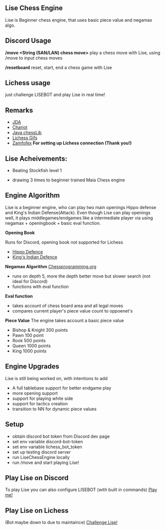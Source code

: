 ## Lise Chess Engine

Lise is Beginner chess engine, that uses basic piece value and negamax algo. 


## Discord Usage

**/move <String (SAN/LAN) chess move>**
play a chess move with Lise, using /move to input chess moves


**/resetboard**
reset, start, end a chess game with Lise

## Lichess usage 

just challenge LISEBOT and play Lise in real time!

## Remarks
- [JDA](https://github.com/DV8FromTheWorld/JDA)
- [Chariot](https://github.com/tors42/chariot)
- [Java chessLib](https://github.com/bhlangonijr/chesslib) 
- [Lichess Gifs](https://github.com/lichess-org/lila-gif)
- [Zamfofex](https://github.com/zamfofex) **For setting up Lichess connection (Thank you!)** 


## Lise Acheivements:

- Beating Stockfish level 1


- drawing 3 times to beginner trained Maia Chess engine



## Engine Algorithm

Lise is a beginner engine, who can play two main openings
Hippo defense and King's Indian Defense(Attack). Even though Lise can
play openings well, it plays middlegames/endgames like a intermediate 
player via using negamax + openingbook + basic eval function.

**Opening Book**

Runs for Discord, opening book not supported for Lichess

- [Hippo Defence](https://en.wikipedia.org/wiki/Hippopotamus_Defence)
- [King's Indian Defence](https://en.wikipedia.org/wiki/King%27s_Indian_Defence)

**Negamax Algorithm**
[Chessprogramming.org](https://www.chessprogramming.org/Negamax)

- runs on depth 5, more the depth better move but slower search (not ideal for Discord)
- functions with eval function 

**Eval function**

- takes account of chess board area and all legal moves
- compares current player's piece value count to oppoenet's


**Piece Value**
The engine takes account a basic piece value 

- Bishop & Knight 300 points
- Pawn 100 point
- Rook 500 points
- Queen 1000 points
- King 1000 points

## Engine Upgrades

Lise is still being worked on, with intentions to add

- A full tablebase support for better endgame play
- more opening support
- support for playing white side
- support for tactics creation
- transition to NN for dynamic piece values

## Setup

- obtain discord bot token from Discord dev page
- set env variable discord-bot-token
- set env variable lichess_bot_token
- set up testing discord server
- run LiseChessEngine locally 
- run /move and start playing Lise!


## Play Lise on Discord
 To play Lise you can also configure LISEBOT (with built in commands)
[Play me!](https://top.gg/bot/930544707300393021)


## Play Lise on Lichess
(Bot maybe down to due to maintaince)
[Challenge Lise!](https://lichess.org/@/LISEBOT)
